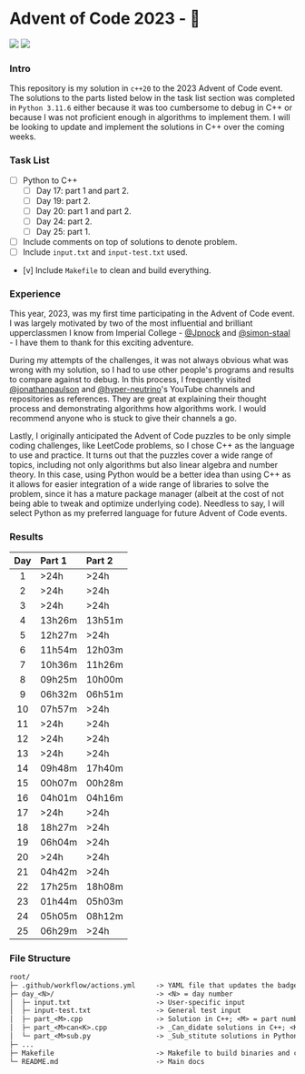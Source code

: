 # Advent of Code 2023 - 🎄

![](https://img.shields.io/badge/stars%20⭐-50-yellow) ![](https://img.shields.io/badge/days%20completed-25-red)

### Intro

This repository is my solution in `c++20` to the 2023 Advent of Code event. The solutions to the parts listed below in the task list section was completed in `Python 3.11.6` either because it was too cumbersome to debug in C++ or because I was not proficient enough in algorithms to implement them. I will be looking to update and implement the solutions in C++ over the coming weeks.

### Task List

- [ ] Python to C++
  - [ ] Day 17: part 1 and part 2.
  - [ ] Day 19: part 2.
  - [ ] Day 20: part 1 and part 2.
  - [ ] Day 24: part 2.
  - [ ] Day 25: part 1.
- [ ] Include comments on top of solutions to denote problem.
- [ ] Include `input.txt` and `input-test.txt` used.
- [v] Include `Makefile` to clean and build everything.

### Experience

This year, 2023, was my first time participating in the Advent of Code event. I was largely motivated by two of the most influential and brilliant upperclassmen I know from Imperial College - [@Jpnock](https://github.com/Jpnock) and [@simon-staal](https://github.com/simon-staal) - I have them to thank for this exciting adventure.

During my attempts of the challenges, it was not always obvious what was wrong with my solution, so I had to use other people's programs and results to compare against to debug. In this process, I frequently visited [@jonathanpaulson](https://github.com/jonathanpaulson) and [@hyper-neutrino](https://github.com/hyper-neutrino)'s YouTube channels and repositories as references. They are great at explaining their thought process and demonstrating algorithms how algorithms work. I would recommend anyone who is stuck to give their channels a go.

Lastly, I originally anticipated the Advent of Code puzzles to be only simple coding challenges, like LeetCode problems, so I chose C++ as the language to use and practice. It turns out that the puzzles cover a wide range of topics, including not only algorithms but also linear algebra and number theory. In this case, using Python would be a better idea than using C++ as it allows for easier integration of a wide range of libraries to solve the problem, since it has a mature package manager (albeit at the cost of not being able to tweak and optimize underlying code). Needless to say, I will select Python as my preferred language for future Advent of Code events.

### Results

| Day   | Part 1 | Part 2 |
| :---: | :----- | :----- |
| 1     | >24h   | >24h   |
| 2     | >24h   | >24h   |
| 3     | >24h   | >24h   |
| 4     | 13h26m | 13h51m |
| 5     | 12h27m | >24h   |
| 6     | 11h54m | 12h03m |
| 7     | 10h36m | 11h26m |
| 8     | 09h25m | 10h00m |
| 9     | 06h32m | 06h51m |
| 10    | 07h57m | >24h   |
| 11    | >24h   | >24h   |
| 12    | >24h   | >24h   |
| 13    | >24h   | >24h   |
| 14    | 09h48m | 17h40m |
| 15    | 00h07m | 00h28m |
| 16    | 04h01m | 04h16m |
| 17    | >24h   | >24h   |
| 18    | 18h27m | >24h   |
| 19    | 06h04m | >24h   |
| 20    | >24h   | >24h   |
| 21    | 04h42m | >24h   |
| 22    | 17h25m | 18h08m |
| 23    | 01h44m | 05h03m |
| 24    | 05h05m | 08h12m |
| 25    | 06h29m | >24h   |

### File Structure

```txt
root/
├─ .github/workflow/actions.yml     -> YAML file that updates the badges on README.md
├─ day_<N>/                         -> <N> = day number
│  ├─ input.txt                     -> User-specific input
│  ├─ input-test.txt                -> General test input
│  ├─ part_<M>.cpp                  -> Solution in C++; <M> = part number
│  ├─ part_<M>can<K>.cpp            -> _Can_didate solutions in C++; <K> = candidate number
│  └─ part_<M>sub.py                -> _Sub_stitute solutions in Python
├─ ...
├─ Makefile                         -> Makefile to build binaries and clean binaries
└─ README.md                        -> Main docs
```
